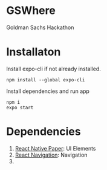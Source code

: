 # GSWhere
Goldman Sachs Hackathon

# Installaton
Install expo-cli if not already installed.

```
npm install --global expo-cli
```

Install dependencies and run app
```
npm i
expo start
```

# Dependencies
1. [React Native Paper](https://callstack.github.io/react-native-paper/index.html): UI Elements
2. [React Navigation](https://reactnavigation.org/): Navigation
3. 